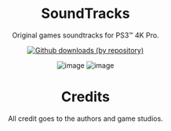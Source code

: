 <div align="center"> 

# SoundTracks
Original games soundtracks for PS3™ 4K Pro.

[![Github downloads (by repository)](https://img.shields.io/github/downloads/LuanTeles/SoundTracks/total.svg?style=social)](https://github.com/LuanTeles/SoundTracks/releases)
  
![image](https://user-images.githubusercontent.com/74815634/174704743-c40845b7-8b44-4135-bc4e-df3aae62c92d.png)
![image](https://user-images.githubusercontent.com/74815634/174704771-9f739e4a-bcff-4d42-bb76-ce9e915bcb88.png)

 # Credits
  
  All credit goes to the authors and game studios.
 </div>
